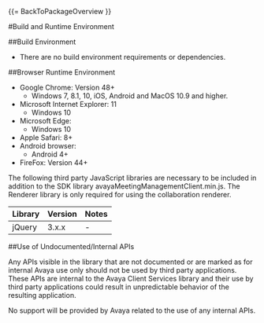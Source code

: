 {{= BackToPackageOverview }}

#Build and Runtime Environment

##Build Environment

* There are no build environment requirements or dependencies.

##Browser Runtime Environment

* Google Chrome: Version 48+
	* Windows 7, 8.1, 10, iOS, Android and  MacOS 10.9 and higher.
* Microsoft Internet Explorer: 11
	* Windows 10
* Microsoft Edge:
	* Windows 10
* Apple Safari: 8+
* Android browser:
	* Android 4+
* FireFox: Version 44+

The following third party JavaScript libraries are necessary to be included in addition to the SDK library avayaMeetingManagementClient.min.js.
The Renderer library is only required for using the collaboration renderer.

| Library         | Version | Notes                                                                          |
|-----------------|---------|--------------------------------------------------------------------------------|
| jQuery          | 3.x.x   | -                                                                              |

##Use of Undocumented/Internal APIs

Any APIs visible in the library that are not documented or are marked as for internal Avaya use only should not be used by third party applications. These APIs are internal to the Avaya Client Services library and their use by third party applications could result in unpredictable behavior of the resulting application.

No support will be provided by Avaya related to the use of any internal APIs.